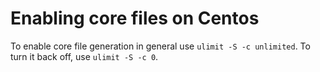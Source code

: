 # Enabling core files on Centos

To enable core file generation in general use `ulimit -S -c unlimited`.  To turn 
it back off, use `ulimit -S -c 0`.
